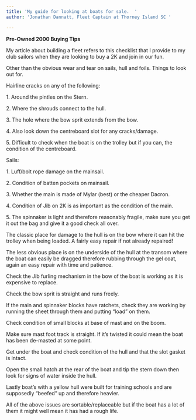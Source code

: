 ```yaml
---
title: 'My guide for looking at boats for sale.  '
author: 'Jonathan Dannatt, Fleet Captain at Thorney Island SC '

---
```

**Pre-Owned 2000 Buying Tips**

My article about building a fleet refers to this checklist that I provide to my club sailors when they are looking to buy a 2K and join in our fun. 

Other than the obvious wear and tear on sails, hull and foils. Things to look out for.

Hairline cracks on any of the following:

1\. Around the pintles on the Stern.

2\. Where the shrouds connect to the hull.

3\. The hole where the bow sprit extends from the bow.

4\. Also look down the centreboard slot for any cracks/damage.

5\. Difficult to check when the boat is on the trolley but if you can, the condition of the centreboard.

Sails:

1\. Luff/bolt rope damage on the mainsail.

2\. Condition of batten pockets on mainsail.

3\. Whether the main is made of Mylar (best) or the cheaper Dacron.

4\. Condition of Jib on 2K is as important as the condition of the main.

5\. The spinnaker is light and therefore reasonably fragile, make sure you get it out the bag and give it a good check all over.

The classic place for damage to the hull is on the bow where it can hit the trolley when being loaded. A fairly easy repair if not already repaired!

The less obvious place is on the underside of the hull at the transom where the boat can easily be dragged therefore rubbing through the gel coat, again an easy repair with time and patience.

Check the Jib furling mechanism in the bow of the boat is working as it is expensive to replace.

Check the bow sprit is straight and runs freely.

If the main and spinnaker blocks have ratchets, check they are working by running the sheet through them and putting “load” on them.

Check condition of small blocks at base of mast and on the boom.

Make sure mast foot track is straight. If it’s twisted it could mean the boat has been de-masted at some point.

Get under the boat and check condition of the hull and that the slot gasket is intact.

Open the small hatch at the rear of the boat and tip the stern down then look for signs of water inside the hull.

Lastly boat’s with a yellow hull were built for training schools and are supposedly “beefed” up and therefore heavier.

All of the above issues are sortable/replaceable but if the boat has a lot of them it might well mean it has had a rough life.
